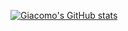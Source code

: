 [![Giacomo's GitHub stats](https://github-readme-stats.vercel.app/api?username=giacomo-minnetti)](https://github.com/anuraghazra/github-readme-stats)
